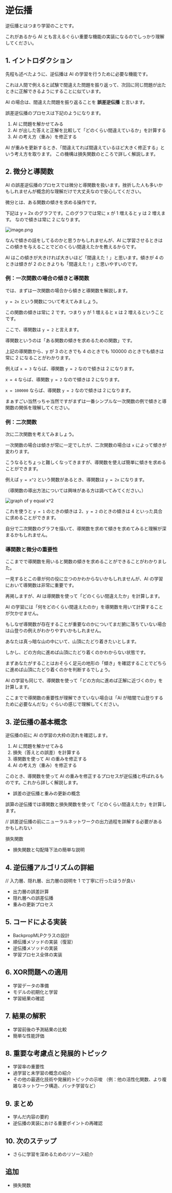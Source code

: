 # 逆伝播

逆伝播とはつまり学習のことです。

これがあるから AI とも言えるぐらい重要な機能の実装になるのでしっかり理解してください。

## 1. イントロダクション

先程も述べたように、逆伝播は AI の学習を行うために必要な機能です。

これは人間で例えると試験で間違えた問題を振り返って、次回に同じ問題が出たときに正解できるようにすることに似ています。

AI の場合は、間違えた問題を振り返ることを **誤差逆伝播** と言います。

誤差逆伝播のプロセスは下記のようになります。

1. AI に問題を解かせてみる
2. AI が出した答えと正解を比較して「どのくらい間違えているか」を計算する
3. AI の考え方（重み）を修正する

AI が重みを更新するとき、「間違えてれば間違えているほど大きく修正する」という考え方を取ります。
この機構は損失関数のところで詳しく解説します。

## 2. 微分と導関数

AI の誤差逆伝播のプロセスでは微分と導関数を扱います。挫折した人も多いかもしれませんが概念的な理解だけで大丈夫なので安心してください。

微分とは、ある関数の傾きを求める操作です。

下記は y = 2x のグラフです。このグラフでは常に x が 1 増えると y は 2 増えます。
なので傾きは常に 2 になります。

![image.png](image.png)


なんで傾きの話をしてるのかと思うかもしれませんが、AI に学習させるときはこの傾きを与えることでどのくらい間違えたかを教えるからです。

AI はこの傾きが大きければ大きいほど「間違えた！」と思います。傾きが 4 のときは傾きが 2 のときよりも「間違えた！」と思いやすいのです。

### 例：一次関数の場合の傾きと導関数

では、まずは一次関数の場合から傾きと導関数を解説します。

`y = 2x` という関数について考えてみましょう。

この関数の傾きは常に 2 です。つまり y が 1 増えると x は 2 増えるということです。

ここで、導関数は `y = 2` と言えます。

導関数というのは「ある関数の傾きを求めるための関数」です。

上記の導関数から、y が 3 のときでも 4 のときでも 100000 のときでも傾きは常に 2 になることがわかります。

例えば `x = 3` ならば、導関数 `y = 2` なので傾きは 2 になります。

`x = 4` ならば、導関数 `y = 2` なので傾きは 2 になります。

`x = 100000` ならば、導関数 `y = 2` なので傾きは 2 になります。

まぁすごい当然っちゃ当然ですがまずは一番シンプルな一次関数の例で傾きと導関数の関係を理解してください。

### 例：二次関数

次に二次関数を考えてみましょう。

一次関数の場合は傾きが常に一定でしたが、二次関数の場合は `x` によって傾きが変わります。

こうなるとちょっと難しくなってきますが、導関数を使えば簡単に傾きを求めることができます。

例えば `y = x^2` という関数があるとき、導関数は `y = 2x` になります。

（導関数の導出方法については興味がある方は調べてみてください。）

![graph of y equal x^2](image-1.png)

これを使うと `y = 1` のときの傾きは 2、`y = 2` のときの傾きは 4 といった具合に求めることができます。

自分で二次関数のグラフを描いて、導関数を求めて傾きを求めてみると理解が深まるかもしれません。

### 導関数と微分の重要性

ここまでで導関数を用いると関数の傾きを求めることができることがわかりました。

一見するとこの章が何の役に立つのかわからないかもしれませんが、AI の学習において導関数は非常に重要です。

再掲しますが、AI は導関数を使って「どのくらい間違えたか」を計算します。

AI の学習には「何をどのくらい間違えたのか」を導関数を用いて計算することが欠かせません。

もしなぜ導関数が存在することが重要なのかについてまだ腑に落ちていない場合は山登りの例えがわかりやすいかもしれません。

あなたは真っ暗な山の中にいて、山頂にたどり着きたいとします。

しかし、どの方向に進めば山頂にたどり着くのかわからない状態です。

まずあなたがすることはおそらく足元の地形の「傾き」を確認することでどちらに進めば山頂にたどり着くのかを判断するでしょう。

AI の学習も同じで、導関数を使って「どの方向に進めば正解に近づくのか」を計算します。

ここまでで導関数の重要性が理解できていない場合は「AI が暗闇で山登りするために必要なんだな」ぐらいの感じで理解してください。

## 3. 逆伝播の基本概念

逆伝播の前に AI の学習の大枠の流れを確認します。

1. AI に問題を解かせてみる
1. 損失（答えとの誤差）を計算する
1. 導関数を使って AI の重みを修正する
1. AI の考え方（重み）を修正する

このとき、導関数を使って AI の重みを修正するプロセスが逆伝播と呼ばれるものです。これから詳しく解説します。

- 誤差の逆伝播と重みの更新の概念

誤算の逆伝播では導関数と損失関数を使って「どのくらい間違えたか」を計算します。

// 誤差逆伝播の前にニューラルネットワークの出力過程を詳解する必要があるかもしれない

損失関数

- 損失関数と勾配降下法の簡単な説明

## 4. 逆伝播アルゴリズムの詳細

// 入力層、隠れ層、出力層の説明を 1 で丁寧に行ったほうが良い

- 出力層の誤差計算
- 隠れ層への誤差伝播
- 重みの更新プロセス

## 5. コードによる実装
- BackpropMLPクラスの設計
- 順伝播メソッドの実装（復習）
- 逆伝播メソッドの実装
- 学習プロセス全体の実装

## 6. XOR問題への適用
- 学習データの準備
- モデルの初期化と学習
- 学習結果の確認

## 7. 結果の解釈
- 学習前後の予測結果の比較
- 簡単な性能評価

## 8. 重要な考慮点と発展的トピック
- 学習率の重要性
- 過学習と未学習の概念の紹介
- その他の最適化技術や発展的トピックの示唆
  （例：他の活性化関数、より複雑なネットワーク構造、バッチ学習など）

## 9. まとめ
- 学んだ内容の要約
- 逆伝播の実装における重要ポイントの再確認

## 10. 次のステップ
- さらに学習を深めるためのリソース紹介


## 追加
- 損失関数